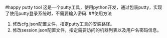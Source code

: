 #happy putty tool
这是一个putty工具，使用python开发，通过包装putty，实现了使用putty登录系统时，不需要输入密码.
##使用方法
1. 修改cfg.json配置文件，指定putty工具的安装路径。
2. 修改session.json配置文件，指定需要访问的机器列表以及用户名密码信息。
